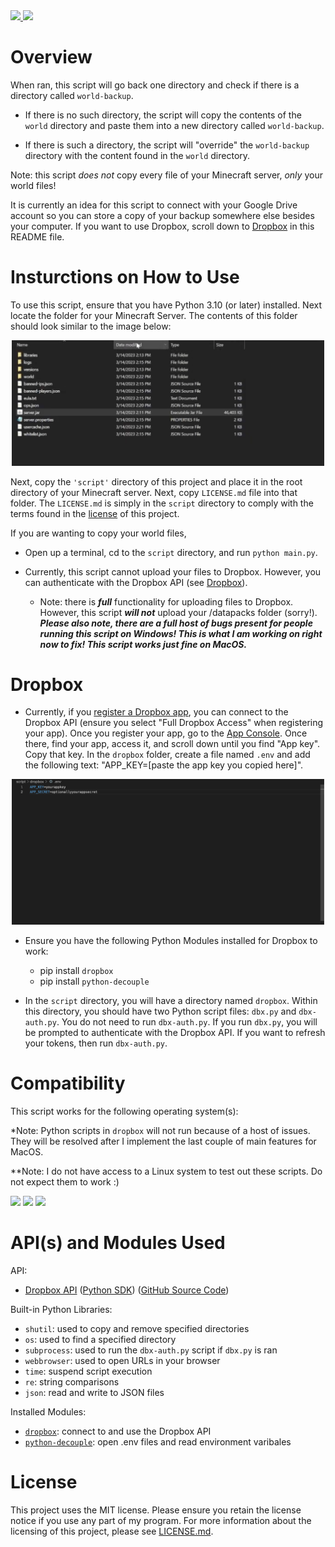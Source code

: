 <span>
    <a href="https://github.com/dropbox/dropbox-sdk-python" target="_blank">
        <img src="https://img.shields.io/badge/Dropbox%20API-v11.36.1-blue.svg?style=for-the-badge&logo=Dropbox&style=plastic"></img>
    </a>
</span>
<span>
    <img src="https://img.shields.io/badge/project%20status-in%20active%20development-brightgreen"></img>
</span>


# Overview 

When ran, this script will go back one directory and check if there is a directory called ```world-backup```.  
- If there is no such directory, the script will copy the contents of the ```world``` directory and paste them into a new directory called ```world-backup```.  

- If there is such a directory, the script will "override" the ```world-backup``` directory with the content found in the ```world``` directory.

Note: this script *does not* copy every file of your Minecraft server, *only* your world files!

It is currently an idea for this script to connect with your Google Drive account so you can store a copy of your backup somewhere else besides your computer.  If you want to use Dropbox, scroll down to [Dropbox](#dropbox) in this README file.

# Insturctions on How to Use

To use this script, ensure that you have Python 3.10 (or later) installed.  Next locate the folder for your Minecraft Server.  The contents of this folder should look similar to the image below:

<div align="center">
    <img src="images/server-files.png" width="500px">
</div>

Next, copy the ```'script'``` directory of this project and place it in the root directory of your Minecraft server. Next, copy ```LICENSE.md``` file into that folder.  The ```LICENSE.md``` is simply in the ```script``` directory to comply with the terms found in the [license](LICENSE.md) of this project.  

If you are wanting to copy your world files,

- Open up a terminal, cd to the ```script``` directory, and run ```python main.py```.

- Currently, this script cannot upload your files to Dropbox.  However, you can authenticate with the Dropbox API (see [Dropbox](#dropbox)).

    - Note: there is ***full*** functionality for uploading files to Dropbox.  However, this script ***will not*** upload your /datapacks folder (sorry!).  ***Please also note, there are a full host of bugs present for people running this script on Windows!  This is what I am working on right now to fix!  This script works just fine on MacOS.*** 

# Dropbox

- Currently, if you [register a Dropbox app](https://www.dropbox.com/developers/apps/create), you can connect to the Dropbox API (ensure you select "Full Dropbox Access" when registering your app).  Once you register your app, go to the [App Console](https://www.dropbox.com/developers/apps).  Once there, find your app, access it, and scroll down until you find "App key".  Copy that key.  In the ```dropbox``` folder, create a file named ```.env``` and add the following text: "APP_KEY=[paste the app key you copied here]".

<div align="center">
    <img src="images/env-variables.png" width="500px">
</div>

- Ensure you have the following Python Modules installed for Dropbox to work:

    - pip install ```dropbox```
    - pip install ```python-decouple```

- In the ```script``` directory, you will have a directory named ```dropbox```.  Within this directory, you should have two Python script files: ```dbx.py``` and ```dbx-auth.py```.  You do not need to run ```dbx-auth.py```.  If you run ```dbx.py```, you will be prompted to authenticate with the Dropbox API.  If you want to refresh your tokens, then run ```dbx-auth.py```.

# Compatibility

This script works for the following operating system(s):

*Note: Python scripts in ```dropbox``` will not run because of a host of issues.  They will be resolved after I implement the last couple of main features for MacOS. 

**Note: I do not have access to a Linux system to test out these scripts.  Do not expect them to work :)

<span>
    <img src="https://upload.wikimedia.org/wikipedia/commons/b/b6/Cropped-Windows10-icon.png" width=75px>
</span>
<span>
    <img src="https://upload.wikimedia.org/wikipedia/commons/thumb/1/1b/Apple_logo_grey.svg/1280px-Apple_logo_grey.svg.png" width=60px>
</span>
<span>
    <img src="https://upload.wikimedia.org/wikipedia/commons/f/f1/Icons8_flat_linux.svg" height=85px>
</span>



# API(s) and Modules Used 

API:

- [Dropbox API](https://www.dropbox.com/developers) ([Python SDK](https://www.dropbox.com/developers/documentation/python)) ([GitHub Source Code](https://github.com/dropbox/dropbox-sdk-python))

Built-in Python Libraries:

- ```shutil```: used to copy and remove specified directories
- ```os```: used to find a specified directory
- ```subprocess```: used to run the ```dbx-auth.py``` script if ```dbx.py``` is ran
- ```webbrowser```: used to open URLs in your browser
- ```time```: suspend script execution
- ```re```: string comparisons
- ```json```: read and write to JSON files

Installed Modules:

- [```dropbox```](https://pypi.org/project/dropbox/): connect to and use the Dropbox API
- [```python-decouple```](https://pypi.org/project/python-decouple/): open .env files and read environment varibales


# License

This project uses the MIT license. Please ensure you retain the license notice if you use any part of my program. For more information about the licensing of this project, please see [LICENSE.md](LICENSE.md).
